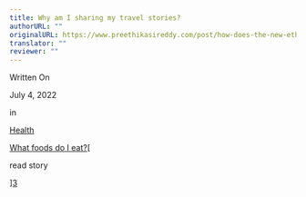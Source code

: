 ```yaml
---
title: Why am I sharing my travel stories?
authorURL: ""
originalURL: https://www.preethikasireddy.com/post/how-does-the-new-ethereum-work
translator: ""
reviewer: ""
---
```


Written On

<!-- more -->

July 4, 2022

in

[Health][1]

[What foods do I eat?][2][

read story

][3]

[1]: /categories/health
[2]: /post/what-foods-do-you-eat
[3]: /post/what-foods-do-you-eat